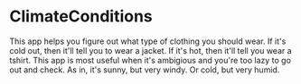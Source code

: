 # ClimateConditions
This app helps you figure out what type of clothing you should wear. If it's cold out, then it'll tell you to wear a jacket. If it's hot, then it'll tell you wear a tshirt. This app is most useful when it's ambigious and you're too lazy to go out and check. As in, it's sunny, but very windy. Or cold, but very humid.
